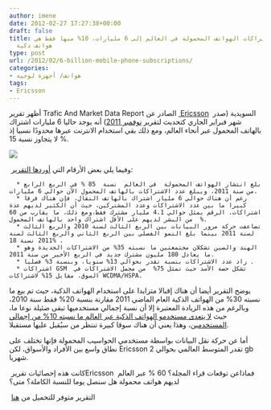 ```yaml
---
author: imene
date: 2012-02-27 17:27:38+00:00
draft: false
title: وصول عدد اشتراكات الهواتف المحمولة في العالم إلى 6 مليارات، 10% منها فقط هي
  هواتف ذكية
type: post
url: /2012/02/6-billion-mobile-phone-subscriptions/
categories:
- هواتف/ أجهزة لوحية
tags:
- Ericsson
---
```


أظهر تقرير Trafic And Market Data Report الصادر عن [ Ericsson](http://www.ericsson.com/)  السويدية (صدر شهر فبراير الجاري كتحديث لتقرير [نوفمبر 2011](http://www.ericsson.com/news/1561267)) أنه يوجد حاليا 6 مليارات اشتراك بالهاتف المحمول عبر أنحاء العالم، ومع ذلك بقي استخدام الانترنت عبرها محدودًا نسبيا إذ لا يتجاوز نسبة 15 %.




[![](https://www.it-scoop.com/wp-content/uploads/2012/02/TRAFFIC-AND-Market-data-report-Ericsson.png)
](https://www.it-scoop.com/wp-content/uploads/2012/02/TRAFFIC-AND-Market-data-report-Ericsson.png)




 وفيما يلي بعض الأرقام التي [أوردها التقرير](http://www.ericsson.com/news/120222_mobile_subscribers_at_6_billion_244159020_c):






	  * بلغ انتشار الهواتف المحمولة  في العالم  نسبة  85 % في الربع الرابع من سنة 2011، ويبلغ عدد الاشتراكات بالهاتف المحمول الآن حوالي 6 مليارات.
	  * رغم أن هناك حوالي 6 مليار اشتراك بالهاتف النقال، فإن هناك فرقا كبيرا ما بين عدد الاشتراكات وعدد المشتركين، حيث أن الكثير لديهم عدة اشتراكات. الرقم يمثل حوالي 4.1 مليار مشترك فقط،ومع ذلك، ما يقارب من 60 %  من البشر لديهم على الأقل اشتراك واحد بالهاتف المحمول.
	  * تضاعفت حركة مرور البيانات بين الربع الثالث لسنة 2010 والربع الثالث لسنة 2011 بينما بلغ النمو الفصلي بين الربع الثاني والربع الثالث لسنة 2011 نسبة 18% .
	  * الهند والصين تشكلان مجتمعتين ما نسبته 35% من الاشتراكات الجديدة وهو ما يعادل 180 مليون مشترك جديد في الربع الأخير من سنة 2011.
	  * زاد عدد الاشتراكات بنسبة تقدر بحوالي 13% سنويا، وبنسبة 3% فصليا .
	  * اشتراكات GSM  تشكل حصة الأسد حيث تمثل 75%  من مجمل الاشتراكات في السوق، مقابل 15% لاشتراكات WCDMA/HSPA.



يوضح التقرير أيضا أن هناك إقبالا متزايدا على استخدام الهواتف الذكية، حيث تم بيع ما نسبته 30% من الهواتف الذكية العام الماضي 2011 مقارنة بنسبة 20% فقط سنة 2010، وبالرغم من هذه الزيادة المعتبرة إلا أن نسبة إجمالي مستخدميها تبقى ضئيلة نوعا ما، حيث [لا يتعدى مستخدمو الهواتف الذكية عبر العالم ما نسبته 10% من إجمالي المستخدمين](http://www.gomonews.com/only-around-10-per-cent-use-smartphones-says-ericsson/)، وهذا يعني أن هناك سوقا كبيرة تنتظر من سيُقبل عليها مستقبلا.




أما عن حركة نقل البيانات بواسطة مستخدمي الحواسيب المحمولة فإنها تختلف على نطاق واسع بين الأفراد والأسواق، لكن Ericsson تقدر المتوسط العالمي بحوالي 2 gb شهريا.




 كانت هذه إحصائيات تقريرEricsson  فماذاعن توقعات قراء المجلة؟ 60 % عبر العالم لديهم هواتف محمولة هل سنصل يوما للنسبة الكاملة؟ متى؟




 التقرير متوفر للتحميل من [هنا](http://www.google.com/url?sa=t&rct=j&q=&esrc=s&source=web&cd=2&ved=0CCwQFjAB&url=http%3A%2F%2Fwww.ericsson.com%2Fres%2Fdocs%2F2012%2Ftmd_report_feb_web.pdf&ei=9l1JT5PUNoSw0AXy5O2MDg&usg=AFQjCNFI22M7ymmozgeeB64Q9mK1pNwdLA)
